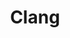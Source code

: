 ---
image:
  featured: 'true'
  path: /assets/images/projects/clang.png
permalink: /engineering/projects/clang/
project_link_name: clang
project_maintainers: ''
project_stats: 'false'
project_url: https://clang.llvm.org/
title: Clang
---